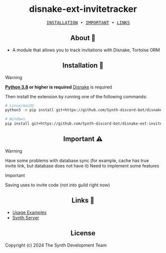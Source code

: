 <div align="center">
    <h1>disnake-ext-invitetracker</h1>
</div>

<pre align="center">
    <a href="#installation">INSTALLATION</a> • <a href="#important">IMPORTANT</a> • <a href="#links">LINKS</a>
</pre>

<div align="center">
    <h2>About 📖</h2>
</div>

- A module that allows you to track invitations with Disnake, Tortoise ORM

<div align="center">
    <h2 id="installation">Installation 🚀</h2>
</div>

> [!WARNING]
> **[Python 3.8](https://python.org) or higher is required**
> [Disnake](https://github.com/DisnakeDev/disnake) is required

Then install the extension by running one of the following commands:

```bash
# Linux/macOS
python3 -m pip install git+https://github.com/Synth-discord-bot/disnake-ext-invitetracker

# Windows
pip install git+https://github.com/Synth-discord-bot/disnake-ext-invitetracker
```

<div align="center">
    <h2 id="important">Important ⚠️</h2>
</div>

> [!WARNING]
> Have some problems with database sync (for example, cache has true invite link, but database does not have it)
> Need to implement some features

> [!IMPORTANT]
> Saving uses to invite code (not into guild right now)

<div align="center">
    <h2 id="links">Links 🔗</h2>
</div>

- [Usage Examples](https://github.com/Synth-discord-bot/disnake-ext-invitetracker/tree/main/examples)
- [Synth Server](https://discord.gg/QZ6qZth72Z)

<div align="center">
    <h2>License</h2>
</div>

Copyright (c) 2024 The Synth Development Team